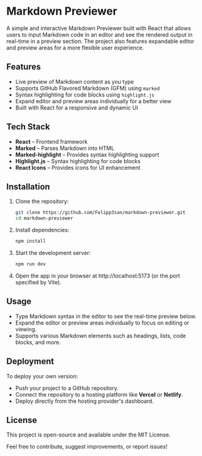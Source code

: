 # Markdown Previewer

A simple and interactive Markdown Previewer built with React that allows users to input Markdown code in an editor and see the rendered output in real-time in a preview section. The project also features expandable editor and preview areas for a more flexible user experience.

## Features

- Live preview of Markdown content as you type
- Supports GitHub Flavored Markdown (GFM) using `marked`
- Syntax highlighting for code blocks using `highlight.js`
- Expand editor and preview areas individually for a better view
- Built with React for a responsive and dynamic UI

## Tech Stack

- **React** – Frontend framework
- **Marked** – Parses Markdown into HTML
- **Marked-highlight** – Provides syntax highlighting support
- **Highlight.js** – Syntax highlighting for code blocks
- **React Icons** – Provides icons for UI enhancement

## Installation

1. Clone the repository:

   ```bash
   git clone https://github.com/Felipp3san/markdown-previewer.git
   cd markdown-previewer
   ```

2. Install dependencies:

   ```bash
   npm install
   ```

3. Start the development server:

   ```bash
   npm run dev
   ```

4. Open the app in your browser at http://localhost:5173 (or the port specified by Vite).

## Usage

- Type Markdown syntax in the editor to see the real-time preview below.
- Expand the editor or preview areas individually to focus on editing or viewing.
- Supports various Markdown elements such as headings, lists, code blocks, and more.

## Deployment

To deploy your own version:

- Push your project to a GitHub repository.
- Connect the repository to a hosting platform like **Vercel** or **Netlify**.
- Deploy directly from the hosting provider's dashboard.

## License

This project is open-source and available under the MIT License.

Feel free to contribute, suggest improvements, or report issues!
